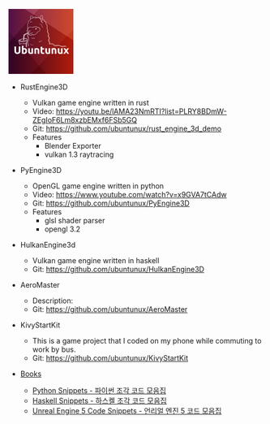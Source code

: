![Ubuntunux](https://github.com/ubuntunux/Ubuntunux/blob/main/Ubuntunux128.png)


<!-- https://github.com/ubuntunux/Ubuntunux/assets/16193695/18ef9778-f1b6-4b3a-b31e-4e86a8b1e7b8-->

- RustEngine3D
    - Vulkan game engine written in rust
    - Video: https://youtu.be/lAMA23NmRTI?list=PLRY8BDmW-ZEgIoF6Lm8xzbEMxf6FSb5GQ
    - Git: https://github.com/ubuntunux/rust_engine_3d_demo
    - Features
        - Blender Exporter
        - vulkan 1.3 raytracing
  
- PyEngine3D
    - OpenGL game engine written in python
    - Video: https://www.youtube.com/watch?v=x9GVA7tCAdw
    - Git: https://github.com/ubuntunux/PyEngine3D
    - Features
        - glsl shader parser
        - opengl 3.2

- HulkanEngine3d
    - Vulkan game engine written in haskell
    - Git: https://github.com/ubuntunux/HulkanEngine3D
 
- AeroMaster
    - Description: 
    - Git: https://github.com/ubuntunux/AeroMaster
 
- KivyStartKit
    - This is a game project that I coded on my phone while commuting to work by bus.
    - Git: https://github.com/ubuntunux/KivyStartKit

 
- [Books](https://wikidocs.net/profile/info/book/2414)
    - [Python Snippets - 파이썬 조각 코드 모음집](https://wikidocs.net/book/536)
    - [Haskell Snippets - 하스켈 조각 코드 모음집](https://wikidocs.net/book/820)
    - [Unreal Engine 5 Code Snippets - 언리얼 엔진 5 코드 모음집](https://wikidocs.net/book/9347)
